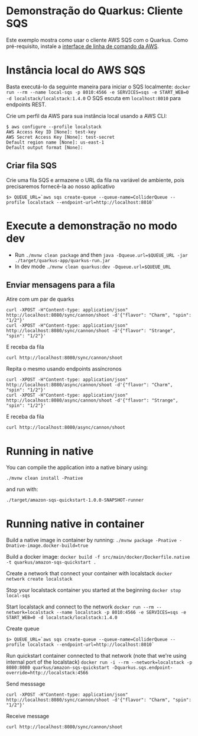 # Demonstração do Quarkus: Cliente SQS

Este exemplo mostra como usar o cliente AWS SQS com o Quarkus. Como pré-requisito, instale a [interface de linha de comando da AWS](https://docs.aws.amazon.com/cli/latest/userguide/cli-chap-install.html).

# Instância local do AWS SQS

Basta executá-lo da seguinte maneira para iniciar o SQS localmente:
`docker run --rm --name local-sqs -p 8010:4566 -e SERVICES=sqs -e START_WEB=0 -d localstack/localstack:1.4.0`
O SQS escuta em `localhost:8010` para endpoints REST.

Crie um perfil da AWS para sua instância local usando a AWS CLI:

```
$ aws configure --profile localstack
AWS Access Key ID [None]: test-key
AWS Secret Access Key [None]: test-secret
Default region name [None]: us-east-1
Default output format [None]:
```

## Criar fila SQS

Crie uma fila SQS e armazene o URL da fila na variável de ambiente, pois precisaremos fornecê-la ao nosso aplicativo
```
$> QUEUE_URL=`aws sqs create-queue --queue-name=ColliderQueue --profile localstack --endpoint-url=http://localhost:8010`
```

# Execute a demonstração no modo dev

- Run `./mvnw clean package` and then `java -Dqueue.url=$QUEUE_URL -jar ./target/quarkus-app/quarkus-run.jar`
- In dev mode `./mvnw clean quarkus:dev -Dqueue.url=$QUEUE_URL`

## Enviar mensagens para a fila
Atire com um par de quarks
```
curl -XPOST -H"Content-type: application/json" http://localhost:8080/sync/cannon/shoot -d'{"flavor": "Charm", "spin": "1/2"}'
curl -XPOST -H"Content-type: application/json" http://localhost:8080/sync/cannon/shoot -d'{"flavor": "Strange", "spin": "1/2"}'
```
E receba da fila
```
curl http://localhost:8080/sync/cannon/shoot
```

Repita o mesmo usando endpoints assíncronos
```
curl -XPOST -H"Content-type: application/json" http://localhost:8080/async/cannon/shoot -d'{"flavor": "Charm", "spin": "1/2"}'
curl -XPOST -H"Content-type: application/json" http://localhost:8080/async/cannon/shoot -d'{"flavor": "Strange", "spin": "1/2"}'
```
E receba da fila
```
curl http://localhost:8080/async/cannon/shoot
```

# Running in native

You can compile the application into a native binary using:

`./mvnw clean install -Pnative`

and run with:

`./target/amazon-sqs-quickstart-1.0.0-SNAPSHOT-runner` 


# Running native in container

Build a native image in container by running:
`./mvnw package -Pnative -Dnative-image.docker-build=true`

Build a docker image:
`docker build -f src/main/docker/Dockerfile.native -t quarkus/amazon-sqs-quickstart .`

Create a network that connect your container with localstack
`docker network create localstack`

Stop your localstack container you started at the beginning
`docker stop local-sqs`

Start localstack and connect to the network
`docker run --rm --network=localstack --name localstack -p 8010:4566 -e SERVICES=sqs -e START_WEB=0 -d localstack/localstack:1.4.0`

Create queue
```
$> QUEUE_URL=`aws sqs create-queue --queue-name=ColliderQueue --profile localstack --endpoint-url=http://localhost:8010`
```
Run quickstart container connected to that network (note that we're using internal port of the localstack)
`docker run -i --rm --network=localstack -p 8080:8080 quarkus/amazon-sqs-quickstart -Dquarkus.sqs.endpoint-override=http://localstack:4566`

Send messsage
```
curl -XPOST -H"Content-type: application/json" http://localhost:8080/sync/cannon/shoot -d'{"flavor": "Charm", "spin": "1/2"}'
```

Receive message
```
curl http://localhost:8080/sync/cannon/shoot
```

